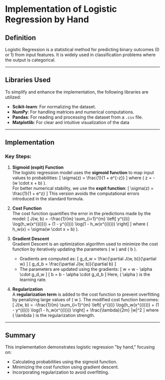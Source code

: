 # Implementation of Logistic Regression by Hand

## Definition
Logistic Regression is a statistical method for predicting binary outcomes (0 or 1) from input features. It is widely used in classification problems where the output is categorical.

---

## Libraries Used
To simplify and enhance the implementation, the following libraries are utilized:
- **Scikit-learn**: For normalizing the dataset.
- **NumPy**: For handling matrices and numerical computations.
- **Pandas**: For reading and processing the dataset from a `.csv` file.
- **Matplotlib**: For clear and intuitive visualization of the data
---

## Implementation

### Key Steps:
1. **Sigmoid (expit) Function**  
   The logistic regression model uses the **sigmoid function** to map input values to probabilities:
   \[
   \sigma(z) = \frac{1}{1 + e^{-z}}
   \]
   where \( z = -(w \cdot x + b) \).  
   For better numerical stability, we use the **expit function**:
   \[
   \sigma(z) = \frac{1}{1 + e^z}
   \]
   This version avoids the computational errors introduced in the standard formula.

2. **Cost Function**  
   The cost function quantifies the error in the predictions made by the model:
   \[
   J(w, b) = -\frac{1}{m} \sum_{i=1}^{m} \left[ y^{(i)} \log(h_w(x^{(i)})) + (1 - y^{(i)}) \log(1 - h_w(x^{(i)})) \right]
   \]
   where \( h_w(x) = \sigma(w \cdot x + b) \).

3. **Gradient Descent**  
   Gradient Descent is an optimization algorithm used to minimize the cost function by iteratively updating the parameters \( w \) and \( b \).  
   - Gradients are computed as:
     \[
     g\_d\_w = \frac{\partial J(w, b)}{\partial w}
     \]
     \[
     g\_d\_b = \frac{\partial J(w, b)}{\partial b}
     \]
   - The parameters are updated using the gradients:
     \[
     w = w - \alpha \cdot g\_d\_w
     \]
     \[
     b = b - \alpha \cdot g\_d\_b
     \]
     Here, \( \alpha \) is the learning rate.

4. **Regularization**  
   A **regularization term** is added to the cost function to prevent overfitting by penalizing large values of \( w \). The modified cost function becomes:
   \[
   J(w, b) = -\frac{1}{m} \sum_{i=1}^{m} \left[ y^{(i)} \log(h_w(x^{(i)})) + (1 - y^{(i)}) \log(1 - h_w(x^{(i)})) \right] + \frac{\lambda}{2m} \|w\|^2
   \]
   where \( \lambda \) is the regularization strength.

---

## Summary
This implementation demonstrates logistic regression "by hand," focusing on:
- Calculating probabilities using the sigmoid function.
- Minimizing the cost function using gradient descent.
- Incorporating regularization to avoid overfitting.
